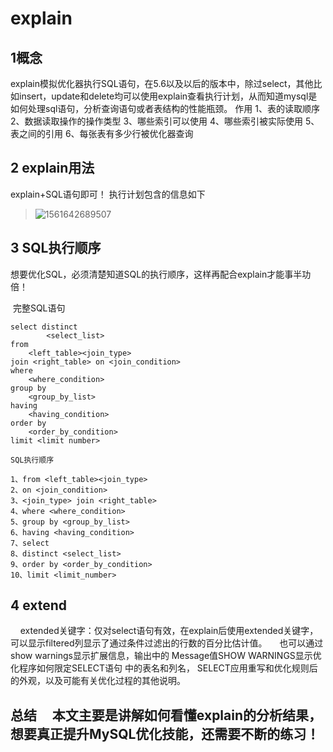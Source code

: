 # explain

## 1概念    

explain模拟优化器执行SQL语句，在5.6以及以后的版本中，除过select，其他比如insert，update和delete均可以使用explain查看执行计划，从而知道mysql是如何处理sql语句，分析查询语句或者表结构的性能瓶颈。 
作用 
1、表的读取顺序 
2、数据读取操作的操作类型 
3、哪些索引可以使用 
4、哪些索引被实际使用 
5、表之间的引用 
6、每张表有多少行被优化器查询

## 2 explain用法

explain+SQL语句即可！ 
执行计划包含的信息如下

 

> ![1561642689507](C:\Users\ADMINI~1\AppData\Local\Temp\1561642689507.png)



## 3 SQL执行顺序

  想要优化SQL，必须清楚知道SQL的执行顺序，这样再配合explain才能事半功倍！ 

​	完整SQL语句

```
select distinct 
        <select_list>
from
    <left_table><join_type>
join <right_table> on <join_condition>
where
    <where_condition>
group by
    <group_by_list>
having
    <having_condition>
order by
    <order_by_condition>
limit <limit number>
```


 

  	SQL执行顺序

```
1、from <left_table><join_type>
2、on <join_condition>
3、<join_type> join <right_table>
4、where <where_condition>
5、group by <group_by_list>
6、having <having_condition>
7、select
8、distinct <select_list>
9、order by <order_by_condition>
10、limit <limit_number>
```


 

## 4 extend

    extended关键字：仅对select语句有效，在explain后使用extended关键字，可以显示filtered列显示了通过条件过滤出的行数的百分比估计值。 
    也可以通过show warnings显示扩展信息，输出中的 Message值SHOW WARNINGS显示优化程序如何限定SELECT语句 中的表名和列名， SELECT应用重写和优化规则后的外观，以及可能有关优化过程的其他说明。

总结
    本文主要是讲解如何看懂explain的分析结果，想要真正提升MySQL优化技能，还需要不断的练习！
--------------------- 
 